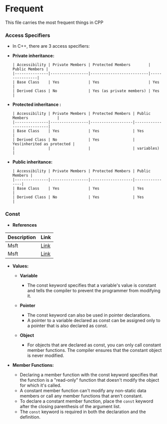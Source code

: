 # Frequent

This file carries the most frequent things in CPP

### Access Specifiers

*   In C++, there are 3 access specifiers:

*   **Private inheritance:**

        | Accessibility | Private Members | Protected Members        | Public Members |
        |---------------|-----------------|--------------------------|----------------|
        | Base Class    | Yes             | Yes                      | Yes            |
        | Derived Class | No              | Yes (as private members) | Yes            |

*   **Protected inheritance   :**

        | Accessibility | Private Members | Protected Members | Public Members             |
        |---------------|-----------------|-------------------|----------------------------|
        | Base Class    | Yes             | Yes               | Yes                        |
        | Derived Class | No              | Yes               | Yes(inherited as protected |
        |               |                 |                   | variables)                 |

*   **Public inheritance:**

        | Accessibility | Private Members | Protected Members | Public Members |
        |---------------|-----------------|-------------------|----------------|
        | Base Class    | Yes             | Yes               | Yes            |
        | Derived Class | No              | Yes               | Yes            |

### Const

*  **References**

  | Description | Link| 
  |---------------|-----------------|
  | Msft  | [Link](https://learn.microsoft.com/en-us/cpp/cpp/const-cpp?view=msvc-170 )            |
  | Msft  | [Link](https://learn.microsoft.com/en-us/cpp/cpp/const-cpp?view=msvc-170 )            |


*  **Values:**

   * **Variable**
        + The const keyword specifies that a variable's value is constant and tells the compiler to prevent the programmer from modifying it.


   * **Pointer**
        + The const keyword can also be used in pointer declarations.
        + A pointer to a variable declared as const can be assigned only to a pointer that  is also declared as const.


   * **Object**
        + For objects that are declared as const, you can only call constant member functions. The compiler ensures that the constant object is never modified.


* **Member Functions:**

   * Declaring a member function with the const keyword specifies that the function is a "read-only" function that doesn't modify the object for which it's called. 
   * A constant member function can't modify any non-static data members or call any member functions that aren't constant.
   * To declare a constant member function, place the `const` keyword after the closing parenthesis of the argument list.
   * The `const` keyword is required in both the declaration and the definition.

